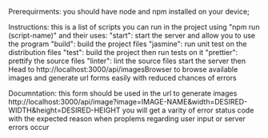 Prerequirments:
	you should have node and npm installed on your device;

Instructions:
	this is a list of scripts you can run in the project using "npm run (script-name)" and their uses:
		"start": start the server and allow you to use the program
        "build": build the project files
        "jasmine": run unit test on the distribution files
        "test": build the project then run tests on it
        "prettier": prettify the source files
        "linter": lint the source files
    start the server then Head to http://localhost:3000/api/imagesBrowser to browse available images and generate url forms easily with reduced chances of errors

Documntation:
    this form should be used in the url to generate images http://localhost:3000/api/image?image=IMAGE-NAME&width=DESIRED-WIDTH&height=DESIRED-HEIGHT
    you will get a varity of error status code with the expected reason when proplems regarding user input or server errors occur
